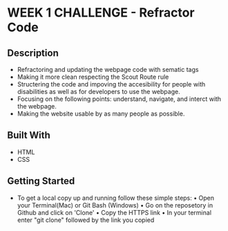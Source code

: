 # WEEK 1 CHALLENGE - Refractor Code

## Description 

- Refractoring and updating the webpage code with sematic tags
- Making it more clean respecting the Scout Route rule 
- Structering the code and impoving the accesibility for people with disabilities as well as for developers to use the webpage.
- Focusing on the following points: understand, navigate, and interct with the webpage.
- Making the website usable by as many people as possible.



## Built With

- HTML
- CSS

## Getting Started

- To get a local copy up and running follow these simple steps:
     • Open your Terminal(Mac) or Git Bash (Windows)
     • Go on the reposetory in Github and click on 'Clone'
     • Copy the HTTPS link
     • In your terminal enter "git clone" followed by the link you copied
     




